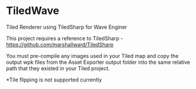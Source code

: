 TiledWave
=========

Tiled Renderer using TiledSharp for Wave Enginer

This project requires a reference to TiledSharp - https://github.com/marshallward/TiledSharp

You must pre-compile any images used in your Tiled map and copy the output wpk files from the Asset Exporter output folder into the same relative path that they existed in your Tiled project.

*Tile flipping is not supported currently
